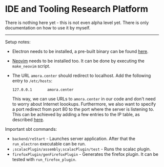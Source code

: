 # IDE and Tooling Research Platform

There is nothing here yet - this is not even alpha level yet. There is only documentation on how to use it by myself.

---

Setup notes:

- Electron needs to be installed, a pre-built binary can be found [here](https://github.com/atom/electron/releases).

- [Neovim](https://github.com/neovim/neovim) needs to be installed too. It can be done by executing the `make_neovim` script.

- The URL `amora.center` should redirect to localhost. Add the following entry to `/etc/hosts`:

  ```
  127.0.0.1       amora.center
  ```

  This way, we can use URLs to `amora.center` in our code and don't need to worry about Internet loookups. Furthermore, we also want to specify a port redirect from port 80 to the port where the server is listening to. This can be achieved by adding a few entries to the IP table, as described [here](http://serverfault.com/questions/112795/how-can-i-run-a-server-on-linux-on-port-80-as-a-normal-user).

Important sbt commands:

- `backend/reStart` - Launches server application. After that the `run_electron` executable can be run.
- `;scalacPlugin/assembly;scalacPlugin/test` - Runs the scalac plugin.
- `firefoxPlugin/genFirefoxPlugin` - Generates the firefox plugin. It can be tested with `run_firefox_plugin`.

